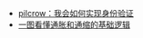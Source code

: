 - [pilcrow：我会如何实现身份验证](https://pilcrowonpaper.com/blog/how-i-would-do-auth/)
- [一图看懂通胀和通缩的基础逻辑](https://x.com/DtDt666/status/1898389277119291519)